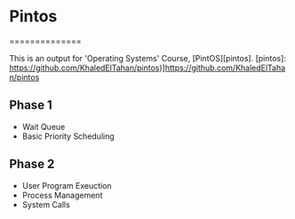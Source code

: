 # Pintos
==============

This is an output for 'Operating Systems' Course, [PintOS][pintos].
[pintos]: https://github.com/KhaledElTahan/pintos)]https://github.com/KhaledElTahan/pintos

## Phase 1
- Wait Queue
- Basic Priority Scheduling

## Phase 2

- User Program Exeuction
- Process Management
- System Calls
